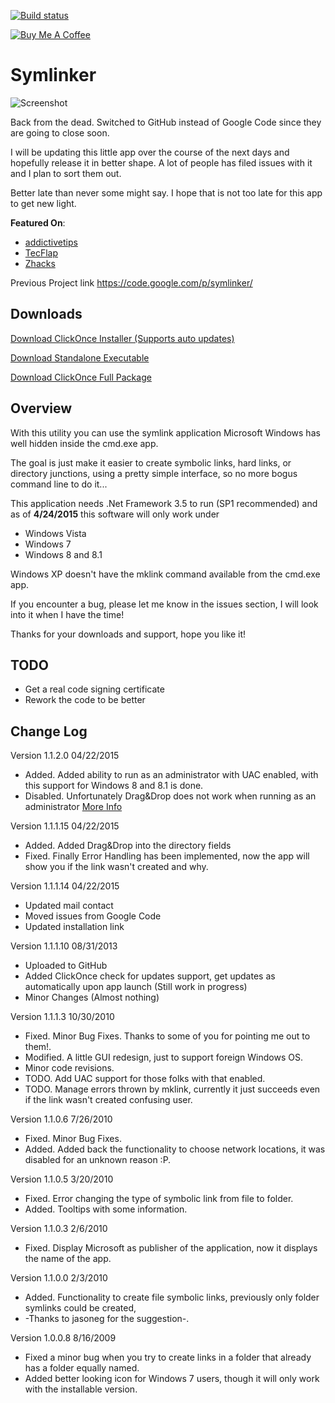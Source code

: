 [![Build status](https://ci.appveyor.com/api/projects/status/4ao9vquaxjxsscy8?svg=true)](https://ci.appveyor.com/project/amd989/symlinker)

<a href="https://www.buymeacoffee.com/amd989" target="_blank"><img src="https://www.buymeacoffee.com/assets/img/custom_images/orange_img.png" alt="Buy Me A Coffee" style="height: auto !important;width: auto !important;" ></a>

Symlinker
=========

![Screenshot](http://alejandro.md/publish/Symlinker/screenshot.jpg)

Back from the dead. Switched to GitHub instead of Google Code since they are going to close soon.

I will be updating this little app over the course of the next days and hopefully release it in better shape. A lot of people has filed issues with it and I plan to sort them out.

Better late than never some might say. I hope that is not too late for this app to get new light.

**Featured On**:

* [addictivetips](http://www.addictivetips.com/windows-tips/symlinker-create-symlink-hardlink-and-directory-junction-in-windows/)
* [TecFlap](http://www.tecflap.com/2012/05/29/software-day-winautohide-symlinker-hyperdesktop/)
* [Zhacks](http://www.zhacks.com/easily-create-symbolic-link-with-mklink-gui-symlinker/)

Previous Project link
https://code.google.com/p/symlinker/

Downloads
---------
[Download ClickOnce Installer (Supports auto updates)](http://bit.ly/symlinker_clickonce)

[Download Standalone Executable](http://bit.ly/symlinker_executable)

[Download ClickOnce Full Package](http://bit.ly/symlinker_package)


Overview
--------

With this utility you can use the symlink application Microsoft Windows has well hidden inside the cmd.exe app.

The goal is just make it easier to create symbolic links, hard links, or directory junctions, using a pretty simple interface, so no more bogus command line to do it...

This application needs .Net Framework 3.5 to run (SP1 recommended) and as of **4/24/2015** this software will only work under
* Windows Vista
* Windows 7
* Windows 8 and 8.1

Windows XP doesn't have the mklink command available from the cmd.exe app. 

If you encounter a bug, please let me know in the issues section, I will look into it when I have the time!

Thanks for your downloads and support, hope you like it!


TODO
----

* Get a real code signing certificate
* Rework the code to be better

Change Log
----------

Version 1.1.2.0 04/22/2015

* Added. Added ability to run as an administrator with UAC enabled, with this support for Windows 8 and 8.1 is done.
* Disabled. Unfortunately Drag&Drop does not work when running as an administrator [More Info](http://serverfault.com/questions/39600/why-cant-i-drag-drop-a-file-for-editing-in-notepad-in-windows-server-2008)

Version 1.1.1.15 04/22/2015

* Added. Added Drag&Drop into the directory fields
* Fixed. Finally Error Handling has been implemented, now the app will show you if the link wasn't created and why.

Version 1.1.1.14 04/22/2015

* Updated mail contact
* Moved issues from Google Code
* Updated installation link

Version 1.1.1.10 08/31/2013

* Uploaded to GitHub
* Added ClickOnce check for updates support, get updates as automatically upon app launch (Still work in progress)
* Minor Changes (Almost nothing)

Version 1.1.1.3 10/30/2010

* Fixed. Minor Bug Fixes. Thanks to some of you for pointing me out to them!.
* Modified. A little GUI redesign, just to support foreign Windows OS.
* Minor code revisions.
* TODO. Add UAC support for those folks with that enabled.
* TODO. Manage errors thrown by mklink, currently it just succeeds even if the link wasn't created confusing user.

Version 1.1.0.6 7/26/2010

* Fixed. Minor Bug Fixes.
* Added. Added back the functionality to choose network locations, it was disabled for an unknown reason :P.

Version 1.1.0.5 3/20/2010

* Fixed. Error changing the type of symbolic link from file to folder.
* Added. Tooltips with some information.

Version 1.1.0.3 2/6/2010

* Fixed. Display Microsoft as publisher of the application, now it displays the name of the app.

Version 1.1.0.0 2/3/2010

* Added. Functionality to create file symbolic links, previously only folder symlinks could be created, 
* -Thanks to jasoneg for the suggestion-.

Version 1.0.0.8 8/16/2009

* Fixed a minor bug when you try to create links in a folder that already has a folder equally named.
* Added better looking icon for Windows 7 users, though it will only work with the installable version.

